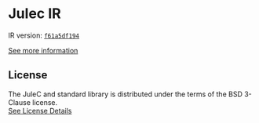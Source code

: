 # Julec IR

IR version: [`f61a5df194`](https://github.com/julelang/jule/tree/f61a5df1944a080bf58a31c9cbdf9f15fa940244)

[See more information](https://manual.jule.dev/getting-started/install-from-source/compile-from-ir.html)

## License

The JuleC and standard library is distributed under the terms of the BSD 3-Clause license. \
[See License Details](./LICENSE)
